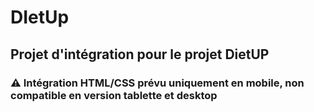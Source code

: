 # DIetUp


## Projet d'intégration pour le projet DietUP

### ⚠️ Intégration HTML/CSS prévu uniquement en mobile, non compatible en version tablette et desktop